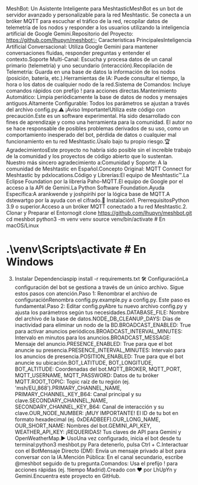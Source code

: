 MeshBot: Un Asistente Inteligente para MeshtasticMeshBot es un bot de servidor avanzado y personalizable para la red Meshtastic. Se conecta a un bróker MQTT para escuchar el tráfico de la red, recopilar datos de telemetría de los nodos y responder a los usuarios utilizando la inteligencia artificial de Google Gemini.Repositorio del Proyecto: https://github.com/lhupyn/meshbot✨ Características PrincipalesInteligencia Artificial Conversacional: Utiliza Google Gemini para mantener conversaciones fluidas, responder preguntas y entender el contexto.Soporte Multi-Canal: Escucha y procesa datos de un canal primario (telemetría) y uno secundario (interacción).Recopilación de Telemetría: Guarda en una base de datos la información de los nodos (posición, batería, etc.).Herramientas de IA: Puede consultar el tiempo, la hora o los datos de cualquier nodo de la red.Sistema de Comandos: Incluye comandos rápidos con prefijo ! para acciones directas.Mantenimiento Automático: Limpia periódicamente la base de datos de nodos y mensajes antiguos.Altamente Configurable: Todos los parámetros se ajustan a través del archivo config.py.⚠️ ¡Aviso Importante!Utiliza este código con precaución.Este es un software experimental. Ha sido desarrollado con fines de aprendizaje y como una herramienta para la comunidad. El autor no se hace responsable de posibles problemas derivados de su uso, como un comportamiento inesperado del bot, pérdida de datos o cualquier mal funcionamiento en tu red Meshtastic.Úsalo bajo tu propio riesgo.🏆 AgradecimientosEste proyecto no habría sido posible sin el increíble trabajo de la comunidad y los proyectos de código abierto que lo sustentan. Nuestro más sincero agradecimiento a:Comunidad y Soporte: A la comunidad de Meshtastic en Español.Concepto Original: MQTT Connect for Meshtastic by pdxlocations.Código y Librerías:El equipo de Meshtastic™.La Eclipse Foundation por la librería Paho-MQTT.El equipo de Google por el acceso a la API de Gemini.La Python Software Foundation.Ayuda Específica:A arankwende y joshpirihi por la lógica base de MQTT.A dstewartgo por la ayuda con el cifrado.🚀 Instalación1. PrerrequisitosPython 3.9 o superior.Acceso a un bróker MQTT conectado a tu red Meshtastic.2. Clonar y Preparar el Entornogit clone https://github.com/lhupyn/meshbot.git
cd meshbot
python3 -m venv venv
source venv/bin/activate  # En macOS/Linux
# .\\venv\\Scripts\\activate  # En Windows
3. Instalar Dependenciaspip install -r requirements.txt
🛠️ ConfiguraciónLa configuración del bot se gestiona a través de un único archivo. Sigue estos pasos con atención.Paso 1: Renombrar el archivo de configuraciónRenombra config.py.example.py a config.py. Este paso es fundamental.Paso 2: Editar config.pyAbre tu nuevo archivo config.py y ajusta los parámetros según tus necesidades.DATABASE_FILE: Nombre del archivo de la base de datos.NODE_DB_CLEANUP_DAYS: Días de inactividad para eliminar un nodo de la BD.BROADCAST_ENABLED: True para activar anuncios periódicos.BROADCAST_INTERVAL_MINUTES: Intervalo en minutos para los anuncios.BROADCAST_MESSAGE: Mensaje del anuncio.PRESENCE_ENABLED: True para que el bot anuncie su presencia.PRESENCE_INTERVAL_MINUTES: Intervalo para los anuncios de presencia.POSITION_ENABLED: True para que el bot anuncie su ubicación.BOT_LATITUDE, BOT_LONGITUDE, BOT_ALTITUDE: Coordenadas del bot.MQTT_BROKER, MQTT_PORT, MQTT_USERNAME, MQTT_PASSWORD: Datos de tu bróker MQTT.ROOT_TOPIC: Topic raíz de tu región (ej. 'msh/EU_868').PRIMARY_CHANNEL_NAME, PRIMARY_CHANNEL_KEY_B64: Canal principal y su clave.SECONDARY_CHANNEL_NAME, SECONDARY_CHANNEL_KEY_B64: Canal de interacción y su clave.OUR_NODE_NUMBER: ¡MUY IMPORTANTE! El ID de tu bot en formato hexadecimal (ej. 0xDEADBEEF).OUR_LONG_NAME, OUR_SHORT_NAME: Nombres del bot.GEMINI_API_KEY, WEATHER_API_KEY: ¡REQUERIDAS! Tus claves de API para Gemini y OpenWeatherMap.▶️ UsoUna vez configurado, inicia el bot desde tu terminal:python3 meshbot.py
Para detenerlo, pulsa Ctrl + C.Interactuar con el BotMensaje Directo (DM): Envía un mensaje privado al bot para conversar con la IA.Mención Pública: En el canal secundario, escribe @meshbot seguido de tu pregunta.Comandos: Usa el prefijo ! para acciones rápidas (ej. !tiempo Madrid).Creado con ❤️ por LhUpYn y Gemini.Encuentra este proyecto en GitHub.